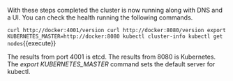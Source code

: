 With these steps completed the cluster is now running along with DNS and a UI. You can check the health running the following commands.

`
curl http://docker:4001/version
curl http://docker:8080/version
export KUBERNETES_MASTER=http://docker:8080
kubectl cluster-info
kubectl get nodes
`{{execute}}

The results from port 4001 is etcd. The results from 8080 is Kubernetes. The _export KUBERNETES_MASTER_ command sets the default server for kubectl. 
